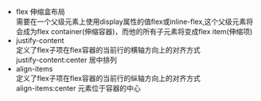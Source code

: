 * flex  伸缩盒布局  
  需要在一个父级元素上使用display属性的值flex或inline-flex,这个父级元素将会成为flex container(伸缩容器)，而他的所有子元素将变成flex item(伸缩项)  
* justify-content  
  定义了flex子项在flex容器的当前行的横轴方向上的对齐方式  
  justify-content:center 居中排列  
* align-items   
  定义了flex子项在flex容器的当前行的纵轴方向上的对齐方式  
  align-items:center 元素位于容器的中心